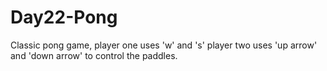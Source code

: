 # Day22-Pong
Classic pong game, player one uses 'w' and 's' player two uses 'up arrow' and 'down arrow' to control the paddles.
